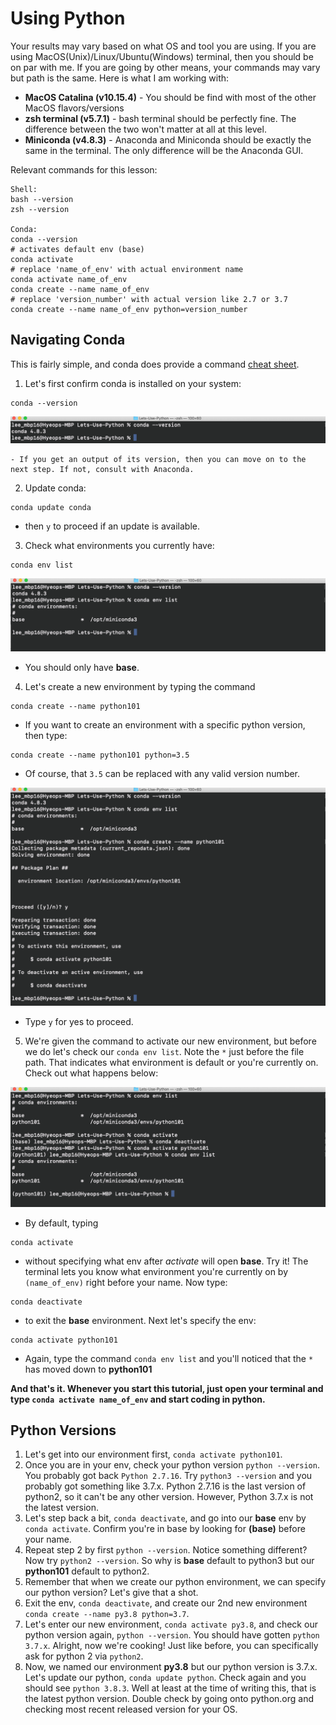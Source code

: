 # Using Python

Your results may vary based on what OS and tool you are using. If you are using MacOS(Unix)/Linux/Ubuntu(Windows) terminal, then you should be on par with me. If you are going by other means, your commands may vary but path is the same. Here is what I am working with:

- **MacOS Catalina (v10.15.4)** - You should be find with most of the other MacOS flavors/versions
- **zsh terminal (v5.7.1)** - bash terminal should be perfectly fine. The difference between the two won't matter at all at this level.
- **Miniconda (v4.8.3)** - Anaconda and Miniconda should be exactly the same in the terminal. The only difference will be the Anaconda GUI.

Relevant commands for this lesson:
```
Shell:
bash --version
zsh --version

Conda:
conda --version
# activates default env (base)
conda activate
# replace 'name_of_env' with actual environment name
conda activate name_of_env
conda create --name name_of_env
# replace 'version_number' with actual version like 2.7 or 3.7
conda create --name name_of_env python=version_number
```

## Navigating Conda

This is fairly simple, and conda does provide a command [cheat sheet](conda-cheatsheet.pdf).

1. Let's first confirm conda is installed on your system:
```
conda --version
```

![](Images/version.png)

    - If you get an output of its version, then you can move on to the next step. If not, consult with Anaconda.

2. Update conda:
```
conda update conda
```
  - then `y` to proceed if an update is available.

3. Check what environments you currently have:
```
conda env list
```

![](Images/list.png)

- You should only have **base**.

4. Let's create a new environment by typing the command
```
conda create --name python101
```
- If you want to create an environment with a specific python version, then type:
```
conda create --name python101 python=3.5
```
- Of course, that `3.5` can be replaced with any valid version number.

![](Images/create.png)

- Type `y` for yes to proceed.

5. We're given the command to activate our new environment, but before we do let's check our `conda env list`.
Note the `*` just before the file path. That indicates what environment is default or you're currently on. Check out what happens below:

![](Images/default.png)

- By default, typing
```
conda activate
```
- without specifying what env after *activate* will open **base**. Try it!
The terminal lets you know what environment you're currently on by `(name_of_env)` right before your name.
Now type:
```
conda deactivate
```
- to exit the **base** environment. Next let's specify the env:
```
conda activate python101
```
- Again, type the command  `conda env list` and you'll noticed that the `*` has moved down to **python101**

**And that's it. Whenever you start this tutorial, just open your terminal and type `conda activate name_of_env` and start coding in python.**

## Python Versions

1. Let's get into our environment first, `conda activate python101`.
2. Once you are in your env, check your python version `python --version`. You probably got back `Python 2.7.16`. Try `python3 --version` and you probably got something like 3.7.x. Python 2.7.16 is the last version of python2, so it can't be any other version. However, Python 3.7.x is not the latest version.
3. Let's step back a bit, `conda deactivate`, and go into our **base** env by `conda activate`. Confirm you're in base by looking for **(base)** before your name.
4. Repeat step 2 by first `python --version`. Notice something different? Now try `python2 --version`. So why is **base** default to python3 but our **python101** default to python2.
5. Remember that when we create our python environment, we can specify our python version? Let's give that a shot.
6. Exit the env, `conda deactivate`, and create our 2nd new environment `conda create --name py3.8 python=3.7`.
7. Let's enter our new environment, `conda activate py3.8`, and check our python version again, `python --version`. You should have gotten `python 3.7.x`. Alright, now we're cooking! Just like before, you can specifically ask for python 2 via `python2`.
8. Now, we named our environment **py3.8** but our python version is 3.7.x. Let's update our python, `conda update python`. Check again and you should see `python 3.8.3`. Well at least at the time of writing this, that is the latest python version. Double check by going onto python.org and checking most recent released version for your OS.
